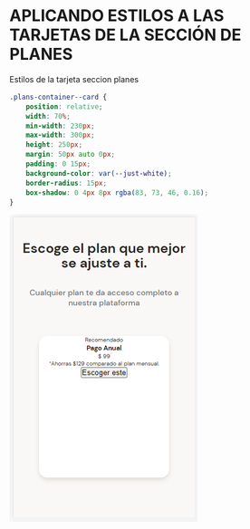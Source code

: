 # APLICANDO ESTILOS A LAS TARJETAS DE LA SECCIÓN DE PLANES

Estilos de la tarjeta seccion planes

~~~css
.plans-container--card {
    position: relative;
    width: 70%;
    min-width: 230px;
    max-width: 300px;
    height: 250px;
    margin: 50px auto 0px;
    padding: 0 15px;
    background-color: var(--just-white);
    border-radius: 15px;
    box-shadow: 0 4px 8px rgba(83, 73, 46, 0.16);
}
~~~

![](../imagenes/img64.png)